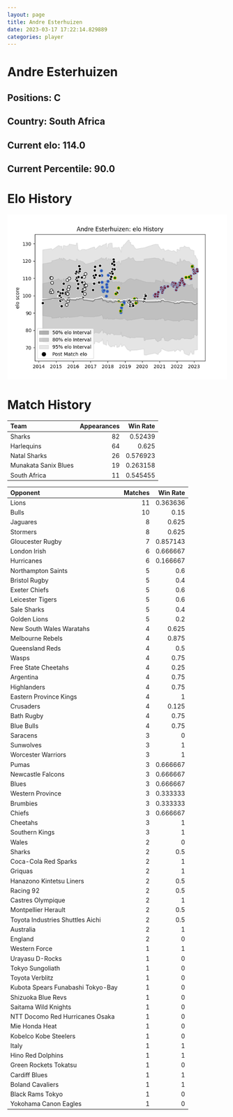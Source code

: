 ```yaml
---  
layout: page  
title: Andre Esterhuizen  
date: 2023-03-17 17:22:14.829889  
categories: player  
---
```

# Andre Esterhuizen

## Positions: C

## Country: South Africa

## Current elo: 114.0

## Current Percentile: 90.0

# Elo History


![elo history](history_AndreEsterhuizen.png)
# Match History


| Team                 |   Appearances |   Win Rate |
|:---------------------|--------------:|-----------:|
| Sharks               |            82 |   0.52439  |
| Harlequins           |            64 |   0.625    |
| Natal Sharks         |            26 |   0.576923 |
| Munakata Sanix Blues |            19 |   0.263158 |
| South Africa         |            11 |   0.545455 |

| Opponent                          |   Matches |   Win Rate |
|:----------------------------------|----------:|-----------:|
| Lions                             |        11 |   0.363636 |
| Bulls                             |        10 |   0.15     |
| Jaguares                          |         8 |   0.625    |
| Stormers                          |         8 |   0.625    |
| Gloucester Rugby                  |         7 |   0.857143 |
| London Irish                      |         6 |   0.666667 |
| Hurricanes                        |         6 |   0.166667 |
| Northampton Saints                |         5 |   0.6      |
| Bristol Rugby                     |         5 |   0.4      |
| Exeter Chiefs                     |         5 |   0.6      |
| Leicester Tigers                  |         5 |   0.6      |
| Sale Sharks                       |         5 |   0.4      |
| Golden Lions                      |         5 |   0.2      |
| New South Wales Waratahs          |         4 |   0.625    |
| Melbourne Rebels                  |         4 |   0.875    |
| Queensland Reds                   |         4 |   0.5      |
| Wasps                             |         4 |   0.75     |
| Free State Cheetahs               |         4 |   0.25     |
| Argentina                         |         4 |   0.75     |
| Highlanders                       |         4 |   0.75     |
| Eastern Province Kings            |         4 |   1        |
| Crusaders                         |         4 |   0.125    |
| Bath Rugby                        |         4 |   0.75     |
| Blue Bulls                        |         4 |   0.75     |
| Saracens                          |         3 |   0        |
| Sunwolves                         |         3 |   1        |
| Worcester Warriors                |         3 |   1        |
| Pumas                             |         3 |   0.666667 |
| Newcastle Falcons                 |         3 |   0.666667 |
| Blues                             |         3 |   0.666667 |
| Western Province                  |         3 |   0.333333 |
| Brumbies                          |         3 |   0.333333 |
| Chiefs                            |         3 |   0.666667 |
| Cheetahs                          |         3 |   1        |
| Southern Kings                    |         3 |   1        |
| Wales                             |         2 |   0        |
| Sharks                            |         2 |   0.5      |
| Coca-Cola Red Sparks              |         2 |   1        |
| Griquas                           |         2 |   1        |
| Hanazono Kintetsu Liners          |         2 |   0.5      |
| Racing 92                         |         2 |   0.5      |
| Castres Olympique                 |         2 |   1        |
| Montpellier Herault               |         2 |   0.5      |
| Toyota Industries Shuttles Aichi  |         2 |   0.5      |
| Australia                         |         2 |   1        |
| England                           |         2 |   0        |
| Western Force                     |         1 |   1        |
| Urayasu D-Rocks                   |         1 |   0        |
| Tokyo Sungoliath                  |         1 |   0        |
| Toyota Verblitz                   |         1 |   0        |
| Kubota Spears Funabashi Tokyo-Bay |         1 |   0        |
| Shizuoka Blue Revs                |         1 |   0        |
| Saitama Wild Knights              |         1 |   0        |
| NTT Docomo Red Hurricanes Osaka   |         1 |   0        |
| Mie Honda Heat                    |         1 |   0        |
| Kobelco Kobe Steelers             |         1 |   0        |
| Italy                             |         1 |   1        |
| Hino Red Dolphins                 |         1 |   1        |
| Green Rockets Tokatsu             |         1 |   0        |
| Cardiff Blues                     |         1 |   1        |
| Boland Cavaliers                  |         1 |   1        |
| Black Rams Tokyo                  |         1 |   0        |
| Yokohama Canon Eagles             |         1 |   0        |